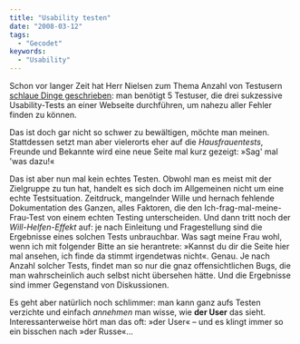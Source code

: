 ```yaml
---
title: "Usability testen"
date: "2008-03-12"
tags:
  - "Gecodet"
keywords:
  - "Usability"
---
```


Schon vor langer Zeit hat Herr Nielsen zum Thema Anzahl von Testusern [schlaue Dinge geschrieben](http://www.useit.com/alertbox/20000319.html): man benötigt 5 Testuser, die drei sukzessive Usability-Tests an einer Webseite durchführen, um nahezu aller Fehler finden zu können.

Das ist doch gar nicht so schwer zu bewältigen, möchte man meinen. Stattdessen setzt man aber vielerorts eher auf die _Hausfrauentests_, Freunde und Bekannte wird eine neue Seite mal kurz gezeigt: »Sag' mal 'was dazu!«

Das ist aber nun mal kein echtes Testen. Obwohl man es meist mit der Zielgruppe zu tun hat, handelt es sich doch im Allgemeinen nicht um eine echte Testsituation. Zeitdruck, mangelnder Wille und hernach fehlende Dokumentation des Ganzen, alles Faktoren, die den Ich-frag-mal-meine-Frau-Test von einem echten Testing unterscheiden. Und dann tritt noch der _Will-Helfen-Effekt_ auf: je nach Einleitung und Fragestellung sind die Ergebnisse eines solchen Tests unbrauchbar. Was sagt meine Frau wohl, wenn ich mit folgender Bitte an sie herantrete: »Kannst du dir die Seite hier mal ansehen, ich finde da stimmt irgendetwas nicht«. Genau. Je nach Anzahl solcher Tests, findet man so nur die gnaz offensichtlichen Bugs, die man wahrscheinlich auch selbst nicht übersehen hätte. Und die Ergebnisse sind immer Gegenstand von Diskussionen.

Es geht aber natürlich noch schlimmer: man kann ganz aufs Testen verzichte und einfach _annehmen_ man wisse, wie **der User** das sieht. Interessanterweise hört man das oft: »der User« – und es klingt immer so ein bisschen nach »der Russe«…
